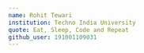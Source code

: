 ```yaml
---
name: Rohit Tewari
institution: Techno India University
quote: Eat, Sleep, Code and Repeat
github_user: 191001109031
---
```

